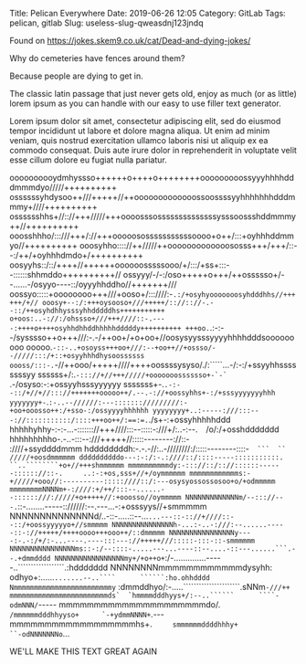 Title: Pelican Everywhere
Date: 2019-06-26 12:05
Category: GitLab
Tags: pelican, gitlab
Slug: useless-slug-qweasdnj123jndq

Found on https://jokes.skem9.co.uk/cat/Dead-and-dying-jokes/

Why do cemeteries have fences around them?

Because people are dying to get in.

The classic latin passage that just never gets old, enjoy as much (or as little) lorem ipsum as you can handle with our easy to use filler text generator.

Lorem ipsum dolor sit amet, consectetur adipiscing elit, sed do eiusmod tempor incididunt ut labore et dolore magna aliqua. Ut enim ad minim veniam, quis nostrud exercitation ullamco laboris nisi ut aliquip ex ea commodo consequat. Duis aute irure dolor in reprehenderit in voluptate velit esse cillum dolore eu fugiat nulla pariatur.

oooooooooydmhyssso++++++o++++o++++++++ooooooooossyyyhhhhdddmmmdyo/////++++++++++
ossssssyhdysoo++///+++++//++ooooooooooooossoossssyyhhhhhhhdddmmmy+////++++++++++
osssssshhs+//:://+++/////+++oooosssossssssssssssssysssoossshddmmmy++//++++++++++
ooosshhho/:::///+++/://+++ooooososssssssssssoooo+o++/:::+oyhhhddmmyo//++++++++++
ooosyhho:::://++/////++ooooooooooooososss+++/+++/::--:/++/+oyhhhdmdo+/++++++++++
oosyyhs::/::/++++//++++++oooooosssssooo/+/:::/+ss+:::--::::::shhmddo++++++++++//
ossyyy/-/-:/oso+++++o+++/++ossssso+/--......-/osyyo----::/oyyyhhddho//+++++++///
oossyo:::::+oooooooo+++///+ooso+/:::////:-`.:/+osyhyooooooosyhdddhhs//++++++/+//
ooosy+--:/:+++oysooso+///+++++/:://:://-.--::/++osyhdhhysssyhhdddddhs+++++++++++
o+oos:..-://:/ohssso+///+++////::-.----:++++o++++osyhhdhhddhhhhhdddddy++++++++++
+++oo.`.:-:--/sysssso++o+++///:-.-/++oo+/+o+oo+//oosysyysssyyyyhhhhdddsooooooooo
ooooo.`-::-..+osoyss+++oo+///:--+oo++//+ossso/--/////:::/+::+osyyhhhdhysoossssss
oooss/:::-.`-//++ooo/+++++////++++oossssysyso/./:`````...-/:-:/+ssyyhhssssssssyy
ssssss+/:.``-::://+//+++/////+ooooooosssssso+-`-`  ``.-/osyso:-:+ossyyhsssyyyyyy
sssssss+-.`.-:--::/+//+//::://+++++++ooooo++/.--.-://+oossyhhs+-:/+sssyyyyyyyhhh
yyyyyyy+-`.`:-..--//////:---::::::://///////:-+oo+ooosso++:/+sso-:/ossyyyyhhhhhh
yyyyyyyy+..:-----:///:::---://:::::::::::/::::+++oo++/:==:=.`./s+-:+ossyhhhhhddd
hhhhhyhhy-:-:-...-::::::://+++////:::--:::::-:///+/:..-:--.`  `/o/:/+osshddddddd
hhhhhhhhho-.-..-:::--:///+++++//:::::--------://::-`           `:////+ssyddddmmm
hddddddddh:-.-.-//:..-////////:/:::::--------::::-`  ```  ``    /////+oosdmmmmmm
ddddddddddo---:-:/:-.:////::/::::-----:::::::::::.  ``..````````+o+//+++shmmmmmm
mmmmmmmmmmdy:-::://::/:://::::::------:::::://::-.     ..:-:+os,sss+//+/oymmmmmm
mmmmmmmmmmmms:-+/////+ooo//:----------:::::////::/:---osysyossossosoo+o/+odmmmmm
mmmmmmmmNNNNm+-:////:+/++/:::--......--::::::///://///+o+++++//:+ooosso//oymmmmm
NNNNNNNNNNNNNm/--::://---.`::-........-----:://////:--.---...-:+osssyys//+smmmmm
NNNNNNNNNNNNNNd/..-::-.....::--...`...---::-:://+////::--::/+oossyyyyyo+//smmmmm
NNNNNNNNNNNNNNNh-...:-..-:///:--......-----::-://+++++/++++oooo+++ooo++/::dmmmmm
NNNNNNNNNNNNNNNNy----:-.-:/+/:-...----.----:::---://+++++///:::::-:::-::-smmmmmm
NNNNNNNNNNNNNNNNms::-:/--::::-.....---...----::--....-::---......```.--.+dmmdddd
NNNNNNNNNNNNNNNNNmy+/+o++o+`:/-..............-----..``````````````````.:hddddddd
NNNNNNNNmmmmmmmmmmmmdysyhh: odhyo+:......`.......--..````      ``````:ho.ohhdddd
Nmmmmmmmmmmmmmmmmmmmmmmmmy` :dmmddhyo/:-.....``````````````````````.sNNm``-///++
mmmmmmmmmmmmmmmmmmmmmmmmds`  `hmmmmdddhyys+/:--..``````      ````-odmNNN/``-----
mmmmmmmmmmmmmmmmmmmmmdo/.`    /mmmmmmdddhhyyso+`     ``      `-+ydmmNNNN+ ``.---
mmmmmmmmmmmmmmmmmmhs+.```      smmmmmmddddhhhy+             ``-odNNNNNNNo ```...

WE'LL MAKE THIS TEXT GREAT AGAIN
